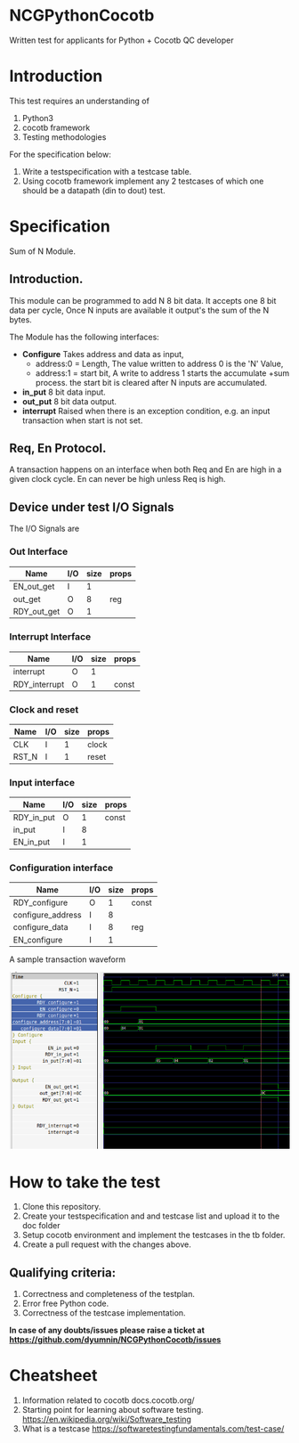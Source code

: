 # NCGPythonCocotb

Written test for applicants for Python + Cocotb QC developer

# Introduction

This test requires an understanding of 

1. Python3
2. cocotb framework
3. Testing methodologies

For the specification below:

1. Write a testspecification with a testcase table.
2. Using cocotb framework implement any 2 testcases of which one should be a datapath (din to dout) test.

# Specification

Sum of N Module.

## Introduction.
This module can be programmed to add N 8 bit data.
It accepts one 8 bit data per cycle,
Once N inputs are available it output's the sum of the N bytes.

The Module has the following interfaces:

* **Configure** Takes address and data as input,
  * address:0 = Length, The value written to address 0 is the 'N' Value,
  * address:1 = start bit, A write to address 1 starts the accumulate +sum process. the start bit is cleared after N inputs are accumulated.
* **in_put** 8 bit data input.
* **out_put** 8 bit data output.
* **interrupt** Raised when there is an exception condition, e.g. an input transaction when start is not set.

## Req, En Protocol.

A transaction happens on an interface when both Req and En are high in a given clock cycle.
En can never be high unless Req is high.

## Device under test I/O Signals


The I/O Signals are

### Out Interface

| Name        | I/O      | size    | props   |
| --------    | -------- | ------- | ------- |
| EN_out_get  | I        | 1       |         |
| out_get     | O        | 8       | reg     |
| RDY_out_get | O        | 1       |         |

### Interrupt Interface

| Name          | I/O      | size    | props   |
| --------      | -------- | ------- | ------- |
| interrupt     | O        | 1       |         |
| RDY_interrupt | O        | 1       | const   |
  
### Clock and reset

| Name     | I/O      | size    | props   |
| -------- | -------- | ------- | ------- |
| CLK      | I        | 1       | clock   |
| RST_N    | I        | 1       | reset   |

### Input interface

  | Name       | I/O      | size    | props   |
  | --------   | -------- | ------- | ------- |
  | RDY_in_put | O        | 1       | const   |
  | in_put     | I        | 8       |         |
  | EN_in_put  | I        | 1       |         |

### Configuration interface

| Name              | I/O      | size    | props   |
| --------          | -------- | ------- | ------- |
| RDY_configure     | O        | 1       | const   |
| configure_address | I        | 8       |         |
| configure_data    | I        | 8       | reg     |
| EN_configure      | I        | 1       |         |


A sample transaction waveform

![Sample Transaction Waveform](./pytest_waveform.png)

# How to take the test

1. Clone this repository.
2. Create your testspecification and  and testcase list and upload it to the doc folder
3. Setup cocotb environment and implement the testcases in the tb folder.
4. Create a pull request with the changes above.

## Qualifying criteria:

1. Correctness and completeness of the testplan.
2. Error free Python code.
3. Correctness of the testcase implementation.

**In case of any doubts/issues please raise a ticket at https://github.com/dyumnin/NCGPythonCocotb/issues**

# Cheatsheet

1. Information related to cocotb docs.cocotb.org/ 
2. Starting point for learning about software testing. https://en.wikipedia.org/wiki/Software_testing
3. What is a testcase https://softwaretestingfundamentals.com/test-case/ 
